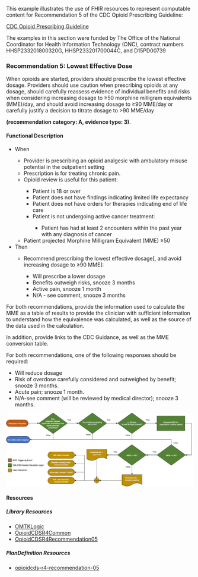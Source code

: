 This example illustrates the use of FHIR resources to represent computable content for Recommendation 5 of the CDC Opioid Prescribing Guideline:

[CDC Opioid Prescribing Guideline](https://www.cdc.gov/mmwr/volumes/65/rr/rr6501e1.htm)

The examples in this section were funded by The Office of the National Coordinator for Health Information Technology (ONC), contract numbers HHSP233201800320G, HHSP233201700044C, and D15PD00739

### Recommendation 5: Lowest Effective Dose
When opioids are started, providers should prescribe the lowest effective dosage. Providers should use caution when prescribing opioids at any dosage, should carefully reassess evidence of individual benefits and risks when considering increasing dosage to ≥50 morphine milligram equivalents (MME)/day, and should avoid increasing dosage to ≥90 MME/day or carefully justify a decision to titrate dosage to >90 MME/day

**(recommendation category: A, evidence type: 3)**.

#### Functional Description

<ul>
  <li>When</li>
    <ul>
      <li>Provider is prescribing an opioid analgesic with ambulatory misuse potential in the outpatient setting</li>
      <li>Prescription is for treating chronic pain.</li>
      <li>Opioid review is useful for this patient:</li>
        <ul>
          <li>Patient is 18 or over</li>
          <li>Patient does not have findings indicating limited life expectancy</li>
          <li>Patient does not have orders for therapies indicating end of life care</li>
          <li>Patient is not undergoing active cancer treatment:</li>
            <ul>
              <li>Patient has had at least 2 encounters within the past year with any diagnosis of cancer</li>
            </ul>
        </ul>
      <li>Patient projected Morphine Milligram Equivalent (MME) ≥50</li>
    </ul>
  <li>Then</li>
    <ul>
      <li>Recommend prescribing the lowest effective dosage[, and avoid increasing dosage to ≥90 MME]:</li>
      <ul>
        <li>Will prescribe a lower dosage</li>
        <li>Benefits outweigh risks, snooze 3 months</li>
        <li>Active pain, snooze 1 month</li>
        <li>N/A - see comment, snooze 3 months</li>
      </ul>
    </ul>
</ul>

For both recommendations, provide the information used to calculate the MME as a table of results to provide the clinician with sufficient information to understand how the equivalence was calculated, as well as the source of the data used in the calculation.

In addition, provide links to the CDC Guidance, as well as the MME conversion table.

For both recommendations, one of the following responses should be required:

* Will reduce dosage
* Risk of overdose carefully considered and outweighed by benefit; snooze 3 months.
* Acute pain; snooze 1 month.
* N/A-see comment (will be reviewed by medical director); snooze 3 months.

<div>
  <img src="Recommendation05-Flow.png"/>
</div>

#### Resources

##### Library Resources
* [OMTKLogic](Library-omtklogic.html)
* [OpioidCDSR4Common](Library-OpioidCDSR4Common.html)
* [OpioidCDSR4Recommendation05](Library-OpioidCDSR4Recommendation05.html)

##### PlanDefinition Resources
* [opioidcds-r4-recommendation-05](PlanDefinition-opioidcds-r4-recommendation-05.html)
